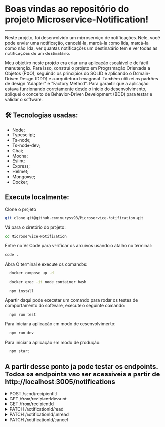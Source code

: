 # Boas vindas ao repositório do projeto Microservice-Notification!

---

Neste projeto, foi desenvolvido um microserviço de notificações. Nele, você pode enviar uma notificação, cancelá-la, marcá-la como lida, marcá-la como não lida, ver quantas notificações um destinatário tem e ver todas as notificações de um destinatário.

Meu objetivo neste projeto era criar uma aplicação escalável e de fácil manutenção. Para isso, construí o projeto em Programação Orientada a Objetos (POO), seguindo os princípios do SOLID e aplicando o Domain-Driven Design (DDD) e a arquitetura hexagonal. Também utilizei os padrões de design "Adapter" e "Factory Method". Para garantir que a aplicação estava funcionando corretamente desde o início do desenvolvimento, apliquei o conceito de Behavior-Driven Development (BDD) para testar e validar o software.


## 🛠 Tecnologias usadas:

* Node;
* Typescript;
* Ts-node;
* Ts-node-dev;
* Chai;
* Mocha;
* Eslint;
* Express;
* Helmet;
* Mongoose;
* Docker;


## Execute localmente:

Clone o projeto
```bash
git clone git@github.com:yuryss98/Microservice-Notification.git
```


Vá para o diretório do projeto:
```bash
cd Microservice-Notification
```

Entre no Vs Code para verificar os arquivos usando o atalho no terminal:
```bash
code .
```


Abra O terminal e execute os comandos:
```bash
  docker compose up -d
```

```bash
  docker exec -it node_container bash
```


```bash
  npm install
```


Apartir daqui pode executar um comando para rodar os testes de comportamento do software, execute o seguinte comando:
```bash
  npm run test
```

Para iniciar a aplicação em modo de desenvolvimento:
```bash
  npm run dev
```

Para iniciar a aplicação em modo de produção:
```bash
  npm start
```


## A partir desse ponto ja pode testar os endpoints. Todos os endpoints vao ser acessiveis a partir de http://localhost:3005/notifications


<details close>
  <summary>POST /send/recipientId</summary>
  -- O método POST em /send/recipientId onde recipientId é o id de um destinatario, é responsavel pelo envio de uma notificação, para esse
  endpoint funcionar corretamente ele precisa de dois campos no corpo da requisição, sendo eles:
  
  --
  
 * content: campo do tipo texto - CAMPO OBRIGATORIO
  
 * category: campo do tipo texto - CAMPO OBRIGATORIO
  
  --
  
  EXEMPLO:

  http://localhost:3005/notifications/send/10

  ```
  {
    "content": "Você foi aprovado no processo seletivo",
    "category": "profissional"
  }
  ```
  
 RETORNO ESPERADO:

Status 201 e corpo da resposta:


  ```
  {
    "id": "63f7bd74801f5820a2cdd107",
    "category": "profissional",
    "content": "Você foi aprovado no processo seletivo",
    "recipientId": "10"
  }
  ```
  
  </details>
  
  
  <details close>
  <summary>GET /from/recipientId/count</summary>
  -- O método GET em  /from/recipientId/count onde recipientId é o id de um destinatario, é responsavel por retornar a quantidade de notificações de um destinatario.
  
 EXEMPLO:

  http://localhost:3005/notifications/from/10/count
  
 --
 
 
 RETORNO ESPERADO:
 
 Status 200 e o corpo da resposta:

  * 1;
  
  </details>


<details close>
  <summary>GET /from/recipientId</summary>
  -- O método GET em  /from/recipientId onde recipientId é o id de um destinatario, é responsavel por retornar todas as notificações de um destinatario.
  
 --
 
 EXEMPLO:

  http://localhost:3005/notifications/from/10
  
 --
 
 
 RETORNO ESPERADO:
 
 Status 200 e o corpo da resposta:

  ```
    [
      {
        "id": "63f7bf12801f5820a2cdd10b",
        "category": "profissional",
        "content": "Você foi aprovado no processo seletivo",
        "recipientId": "10",
        "createdAt": "2023-02-23T19:31:30.332Z",
        "canceledAt": null,
        "readAt": null
      }
    ]
```
  
  </details>


<details close>
  <summary>PATCH /notificationId/read</summary>
  -- O método PATCH em  /notificationId/read onde notificationId é o id de uma notificação, é responsavel por marca uma notificação como lida.
  
 --
 
 EXEMPLO:

  http://localhost:3005/notifications/63f7bf12801f5820a2cdd10b/read
  
 --
 
 
 RETORNO ESPERADO:

  Status 204, sem conteudo no corpo da resposta;
  
  </details>
  
  
  <details close>
  <summary>PATCH /notificationId/unread</summary>
  -- O método PATCH em  /notificationId/unread onde notificationId é o id de uma notificação, é responsavel por marca uma notificação como não lida.
  
 --
 
 EXEMPLO:

  http://localhost:3005/notifications/63f7bf12801f5820a2cdd10b/unread
  
 --
 
 
 RETORNO ESPERADO:

  Status 204, sem conteudo no corpo da resposta;
  
  </details>
  
  
  <details close>
  <summary>PATCH /notificationId/cancel</summary>
  -- O método PATCH em  /notificationId/cancel onde notificationId é o id de uma notificação, é responsavel por marcar uma notificação como cancelada.
  
 --
 
 EXEMPLO:

  http://localhost:3005/notifications/63f7bf12801f5820a2cdd10b/cancel
  
 --
 
 
 RETORNO ESPERADO:

  Status 204, sem conteudo no corpo da resposta;
  
  </details>
  
